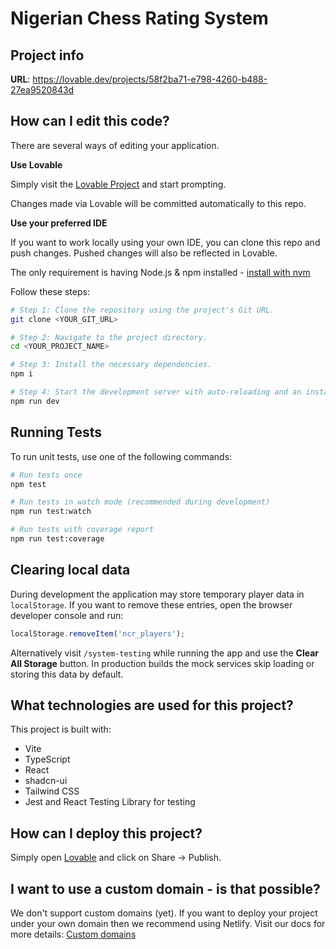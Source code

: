 
# Nigerian Chess Rating System

## Project info

**URL**: https://lovable.dev/projects/58f2ba71-e798-4260-b488-27ea9520843d

## How can I edit this code?

There are several ways of editing your application.

**Use Lovable**

Simply visit the [Lovable Project](https://lovable.dev/projects/58f2ba71-e798-4260-b488-27ea9520843d) and start prompting.

Changes made via Lovable will be committed automatically to this repo.

**Use your preferred IDE**

If you want to work locally using your own IDE, you can clone this repo and push changes. Pushed changes will also be reflected in Lovable.

The only requirement is having Node.js & npm installed - [install with nvm](https://github.com/nvm-sh/nvm#installing-and-updating)

Follow these steps:

```sh
# Step 1: Clone the repository using the project's Git URL.
git clone <YOUR_GIT_URL>

# Step 2: Navigate to the project directory.
cd <YOUR_PROJECT_NAME>

# Step 3: Install the necessary dependencies.
npm i

# Step 4: Start the development server with auto-reloading and an instant preview.
npm run dev
```

## Running Tests

To run unit tests, use one of the following commands:

```sh
# Run tests once
npm test

# Run tests in watch mode (recommended during development)
npm run test:watch

# Run tests with coverage report
npm run test:coverage
```

## Clearing local data

During development the application may store temporary player data in
`localStorage`. If you want to remove these entries, open the browser developer
console and run:

```js
localStorage.removeItem('ncr_players');
```

Alternatively visit `/system-testing` while running the app and use the **Clear
All Storage** button. In production builds the mock services skip loading or
storing this data by default.

## What technologies are used for this project?

This project is built with:

- Vite
- TypeScript
- React
- shadcn-ui
- Tailwind CSS
- Jest and React Testing Library for testing

## How can I deploy this project?

Simply open [Lovable](https://lovable.dev/projects/58f2ba71-e798-4260-b488-27ea9520843d) and click on Share -> Publish.

## I want to use a custom domain - is that possible?

We don't support custom domains (yet). If you want to deploy your project under your own domain then we recommend using Netlify. Visit our docs for more details: [Custom domains](https://docs.lovable.dev/tips-tricks/custom-domain/)
